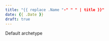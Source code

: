 ```yaml
---
title: "{{ replace .Name "-" " " | title }}"
date: {{ .Date }}
draft: true
---
```


Default archetype